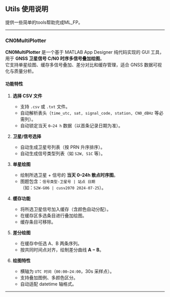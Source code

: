 ## Utils 使用说明

提供一些简单的tools帮助完成ML_FP。

---

### CN0MultiPlotter

**CN0MultiPlotter** 是一个基于 MATLAB App Designer 纯代码实现的 GUI 工具，用于 **GNSS 卫星信号 C/N0 时序多信号叠加绘图**。  
它支持单星绘图、缓存多信号叠加、差分对比和缓存管理，适合 GNSS 数据可视化与质量分析。



#### 功能特性

1. **选择 CSV 文件**
   - 支持 `.csv` 或 `.txt` 文件。
   - 自动解析表头（`time_utc, sat, signal_code, station, CN0_dBHz` 等必需列）。
   - 自动锁定当天 `0–24 h` 数据（以首条记录日期为准）。

2. **卫星/信号选择**
   - 自动生成卫星号列表（按 PRN 升序排序）。
   - 自动生成信号类型列表（如 `S2W, S1C` 等）。

3. **单星绘图**
   - 绘制所选卫星 + 信号的 **当天 0–24h 散点时序图**。
   - 图题包含：`信号类型-卫星号 | 站点 日期`  
     （如：`S2W-G06 | cusv2070 2024-07-25`）。

4. **缓存功能**
   - 将所选卫星信号加入缓存（含颜色自动分配）。
   - 在缓存区多选条目进行叠加绘图。
   - 缓存条目可移除。

5. **差分绘图**
   - 在缓存中任选 A、B 两条序列。
   - 按共同时间点对齐，绘制差分曲线 **A − B**。

6. **绘图特性**
   - 横轴为 `UTC 时间`（`00:00–24:00`，30s 采样点）。
   - 支持叠加图例、多颜色区分。
   - 自动适配 datetime 轴格式。

---